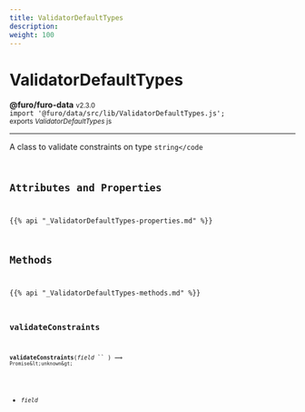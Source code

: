 ```yaml
---
title: ValidatorDefaultTypes
description: 
weight: 100
---
```


# ValidatorDefaultTypes

**@furo/furo-data** <small>v2.3.0</small>
<br>`import '@furo/data/src/lib/ValidatorDefaultTypes.js';`<small>
<br>exports *ValidatorDefaultTypes* js</small>


****

A class to validate constraints on type <code>string</code

## Attributes and Properties
{{% api "_ValidatorDefaultTypes-properties.md" %}}






## Methods
{{% api "_ValidatorDefaultTypes-methods.md" %}}


### **validateConstraints**
<small>**validateConstraints**(*field* `` ) ⟹ `Promise&lt;unknown&gt;`</small>



- <small>*field* </small>
<br><br>
